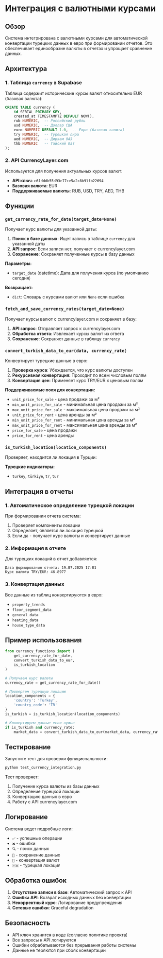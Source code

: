 # Интеграция с валютными курсами

## Обзор

Система интегрирована с валютными курсами для автоматической конвертации турецких данных в евро при формировании отчетов. Это обеспечивает единообразие валюты в отчетах и упрощает сравнение данных.

## Архитектура

### 1. Таблица `currency` в Supabase

Таблица содержит исторические курсы валют относительно EUR (базовая валюта):

```sql
CREATE TABLE currency (
    id SERIAL PRIMARY KEY,
    created_at TIMESTAMPTZ DEFAULT NOW(),
    rub NUMERIC,  -- Российский рубль
    usd NUMERIC,  -- Доллар США
    euro NUMERIC DEFAULT 1.0,  -- Евро (базовая валюта)
    try NUMERIC,  -- Турецкая лира
    aed NUMERIC,  -- Дирхам ОАЭ
    thb NUMERIC   -- Тайский бат
);
```

### 2. API CurrencyLayer.com

Используется для получения актуальных курсов валют:
- **API ключ**: `c61dddb55d93e77ce5a2c8b91fb22694`
- **Базовая валюта**: EUR
- **Поддерживаемые валюты**: RUB, USD, TRY, AED, THB

## Функции

### `get_currency_rate_for_date(target_date=None)`

Получает курс валюты для указанной даты:

1. **Поиск в базе данных**: Ищет запись в таблице `currency` для указанной даты
2. **API запрос**: Если записи нет, получает с currencylayer.com
3. **Сохранение**: Сохраняет полученные курсы в базу данных

**Параметры:**
- `target_date` (datetime): Дата для получения курса (по умолчанию сегодня)

**Возвращает:**
- `dict`: Словарь с курсами валют или `None` если ошибка

### `fetch_and_save_currency_rates(target_date=None)`

Получает курсы валют с currencylayer.com и сохраняет в базу:

1. **API запрос**: Отправляет запрос к currencylayer.com
2. **Обработка ответа**: Извлекает курсы валют из ответа
3. **Сохранение**: Сохраняет данные в таблицу `currency`

### `convert_turkish_data_to_eur(data, currency_rate)`

Конвертирует турецкие данные в евро:

1. **Проверка курса**: Убеждается, что курс валюты доступен
2. **Рекурсивная конвертация**: Проходит по всем числовым полям
3. **Конвертация цен**: Применяет курс TRY/EUR к ценовым полям

**Поддерживаемые поля для конвертации:**
- `unit_price_for_sale` - цена продажи за м²
- `min_unit_price_for_sale` - минимальная цена продажи за м²
- `max_unit_price_for_sale` - максимальная цена продажи за м²
- `unit_price_for_rent` - цена аренды за м²
- `min_unit_price_for_rent` - минимальная цена аренды за м²
- `max_unit_price_for_rent` - максимальная цена аренды за м²
- `price_for_sale` - цена продажи
- `price_for_rent` - цена аренды

### `is_turkish_location(location_components)`

Проверяет, находится ли локация в Турции:

**Турецкие индикаторы:**
- `turkey`, `türkiye`, `tr`, `tur`

## Интеграция в отчеты

### 1. Автоматическое определение турецкой локации

При формировании отчета система:
1. Проверяет компоненты локации
2. Определяет, является ли локация турецкой
3. Если да - получает курс валюты и конвертирует данные

### 2. Информация в отчете

Для турецких локаций в отчет добавляется:
```
Дата формирования отчета: 19.07.2025 17:01
Курс валюты TRY/EUR: 46.8977
```

### 3. Конвертация данных

Все данные из таблиц конвертируются в евро:
- `property_trends`
- `floor_segment_data`
- `general_data`
- `heating_data`
- `house_type_data`

## Пример использования

```python
from currency_functions import (
    get_currency_rate_for_date,
    convert_turkish_data_to_eur,
    is_turkish_location
)

# Получаем курс валюты
currency_rate = get_currency_rate_for_date()

# Проверяем турецкую локацию
location_components = {
    'country': 'Turkey',
    'country_code': 'TR'
}
is_turkish = is_turkish_location(location_components)

# Конвертируем данные если нужно
if is_turkish and currency_rate:
    market_data = convert_turkish_data_to_eur(market_data, currency_rate)
```

## Тестирование

Запустите тест для проверки функциональности:

```bash
python test_currency_integration.py
```

Тест проверяет:
1. Получение курса валюты из базы данных
2. Определение турецкой локации
3. Конвертацию данных в евро
4. Работу с API currencylayer.com

## Логирование

Система ведет подробные логи:
- `✅` - успешные операции
- `❌` - ошибки
- `🔍` - поиск данных
- `💾` - сохранение данных
- `💱` - конвертация валют
- `🇹🇷` - турецкая локация

## Обработка ошибок

1. **Отсутствие записи в базе**: Автоматический запрос к API
2. **Ошибка API**: Возврат исходных данных без конвертации
3. **Некорректный курс**: Логирование предупреждения
4. **Сетевые ошибки**: Graceful degradation

## Безопасность

- API ключ хранится в коде (согласно политике проекта)
- Все запросы к API логируются
- Ошибки обрабатываются без прерывания работы системы
- Данные не теряются при сбоях конвертации

